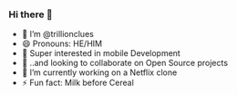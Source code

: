 ### Hi there 👋

<!--
**trillionclues/trillionclues** is a ✨ _special_ ✨ repository because its `README.md` (this file) appears on your GitHub profile.

Here are some ideas to get you started:
-->
- 👋 I’m @trillionclues
- 😄 Pronouns: HE/HIM
- 🌱 Super interested in mobile Development
- 👯 ..and looking to collaborate on Open Source projects
- 🔭 I’m currently working on a Netflix clone
- ⚡ Fun fact: Milk before Cereal

